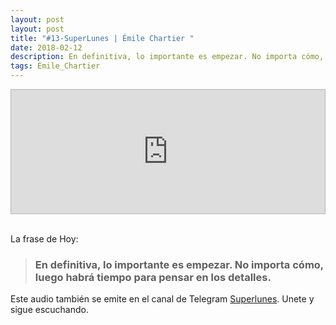 ```yaml
---
layout: post
layout: post
title: "#13-SuperLunes | Émile Chartier "
date: 2018-02-12
description: En definitiva, lo importante es empezar. No importa cómo, luego habrá tiempo para pensar en los detalles.
tags: Émile_Chartier
---
```



<iframe frameborder='0' allowfullscreen='' scrolling='no' height='200' style='border:1px solid #b6b6b6; box-sizing:border-box; width:100%;' src='https://radiocasters.com/player/25/1087'></iframe>

<br>
<br>

La frase de Hoy:

> ### En definitiva, lo importante es empezar. No importa cómo, luego habrá tiempo para pensar en los detalles.  
>

Este audio también se emite en el canal de Telegram [Superlunes](https://t.me/superlunes). Unete y sigue escuchando.
